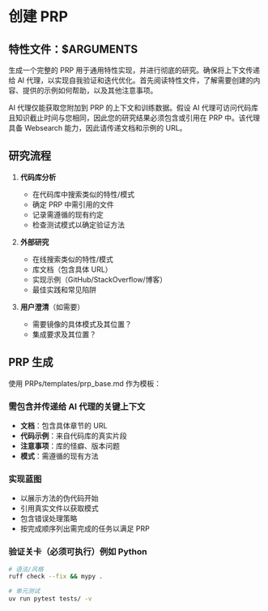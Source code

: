 # 创建 PRP

## 特性文件：$ARGUMENTS

生成一个完整的 PRP 用于通用特性实现，并进行彻底的研究。确保将上下文传递给 AI 代理，以实现自我验证和迭代优化。首先阅读特性文件，了解需要创建的内容、提供的示例如何帮助，以及其他注意事项。

AI 代理仅能获取您附加到 PRP 的上下文和训练数据。假设 AI 代理可访问代码库且知识截止时间与您相同，因此您的研究结果必须包含或引用在 PRP 中。该代理具备 Websearch 能力，因此请传递文档和示例的 URL。

## 研究流程

1. **代码库分析**

   - 在代码库中搜索类似的特性/模式
   - 确定 PRP 中需引用的文件
   - 记录需遵循的现有约定
   - 检查测试模式以确定验证方法
2. **外部研究**

   - 在线搜索类似的特性/模式
   - 库文档（包含具体 URL）
   - 实现示例（GitHub/StackOverflow/博客）
   - 最佳实践和常见陷阱
3. **用户澄清**（如需要）

   - 需要镜像的具体模式及其位置？
   - 集成要求及其位置？

## PRP 生成

使用 PRPs/templates/prp_base.md 作为模板：

### 需包含并传递给 AI 代理的关键上下文

- **文档**：包含具体章节的 URL
- **代码示例**：来自代码库的真实片段
- **注意事项**：库的怪癖、版本问题
- **模式**：需遵循的现有方法

### 实现蓝图

- 以展示方法的伪代码开始
- 引用真实文件以获取模式
- 包含错误处理策略
- 按完成顺序列出需完成的任务以满足 PRP

### 验证关卡（必须可执行）例如 Python

```bash
# 语法/风格
ruff check --fix && mypy .

# 单元测试
uv run pytest tests/ -v
```
